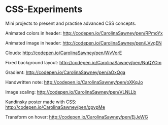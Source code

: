 # CSS-Experiments

Mini projects to present and practise advanced CSS concepts. 

Animated colors in header: http://codepen.io/CarolinaSawney/pen/RPmoYx

Animated image in header: http://codepen.io/CarolinaSawney/pen/LVvqEN

Clouds: http://codepen.io/CarolinaSawney/pen/WvVorE

Fixed background layout: http://codepen.io/CarolinaSawney/pen/NqQYOm

Gradient: http://codepen.io/CarolinaSawney/pen/aOxQga

Handwritten note: http://codepen.io/CarolinaSawney/pen/oXKqJo

Image scaling: http://codepen.io/CarolinaSawney/pen/VLNLLb

Kandinsky poster made with CSS: http://codepen.io/CarolinaSawney/pen/gpypMe

Transform on hover: http://codepen.io/CarolinaSawney/pen/EjJeWG

